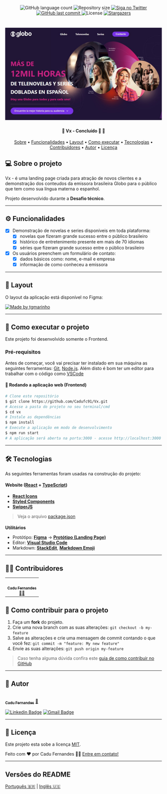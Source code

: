 <p align="center">
  <img alt="GitHub language count" src="https://img.shields.io/github/languages/count/cadufc91/Vx?color=%2304D361">

  <img alt="Repository size" src="https://img.shields.io/github/repo-size/cadufc91/Vx">

  <a href="https://www.twitter.com/tgmarinho/">
    <img alt="Siga no Twitter" src="https://img.shields.io/twitter/url?url=https%3A%2F%2Fgithub.com%2Fcadufc91%2FVx">
  </a>
  
  <a href="https://github.com/cadufc91/Vx/commits/master">
    <img alt="GitHub last commit" src="https://img.shields.io/github/last-commit/cadufc91/Vx">
  </a>
    
   <img alt="License" src="https://img.shields.io/badge/license-MIT-brightgreen">
   <a href="https://github.com/cadufc91/Vx/stargazers">
    <img alt="Stargazers" src="https://img.shields.io/github/stars/tgmarinho/Vx?style=social">
  </a>
  
 
</p>
<h1 align="center">
    <img alt="LandingPage" title="#LandingPage" src="./src/assets/thumb.jpg" />
</h1>

<h4 align="center"> 
	🚧  Vx - Concluído 🚀 🚧
</h4>

<p align="center">
 <a href="#-sobre-o-projeto">Sobre</a> •
 <a href="#-funcionalidades">Funcionalidades</a> •
 <a href="#-layout">Layout</a> • 
 <a href="#-como-executar-o-projeto">Como executar</a> • 
 <a href="#-tecnologias">Tecnologias</a> • 
 <a href="#-contribuidores">Contribuidores</a> • 
 <a href="#-autor">Autor</a> • 
 <a href="#user-content--licença">Licença</a>
</p>


## 💻 Sobre o projeto

Vx - é uma landing page criada para atração de novos clientes e a demonstração dos conteudos da emissora brasileira Globo para o público que tem como sua língua materna o espanhol.


Projeto desenvolvido durante a **Desafio técnico**.

---

## ⚙️ Funcionalidades

- [x] Demonstração de novelas e series disponíveis em toda plataforma:
  - [x] novelas que fizeram grande sucesso entre o público brasileiro
  - [x] histórico de entretenimento presente em mais de 70 idiomas
  - [x] séries que fizeram grande sucesso entre o público brasileiro

- [x] Os usuários preenchem um formulário de contato:
  - [x] dados básicos como: nome, e-mail e empresa 
  - [x] informação de como conheceu a emissora 

---

## 🎨 Layout

O layout da aplicação está disponível no Figma:

<a href="https://www.figma.com/file/MZL3iGGCOCVO1DqztOtx3A/LandingPage?node-id=0%3A1">
  <img alt="Made by tgmarinho" src="https://img.shields.io/badge/Acessar%20Layout%20-Figma-%2304D361">
</a>

---

## 🚀 Como executar o projeto

Este projeto foi desenvolvido somente o Frontend.

### Pré-requisitos

Antes de começar, você vai precisar ter instalado em sua máquina as seguintes ferramentas:
[Git](https://git-scm.com), [Node.js](https://nodejs.org/en/). 
Além disto é bom ter um editor para trabalhar com o código como [VSCode](https://code.visualstudio.com/)


#### 🧭 Rodando a aplicação web (Frontend)

```bash
# Clone este repositório
$ git clone https://github.com/Cadufc91/Vx.git
# Acesse a pasta do projeto no seu terminal/cmd
$ cd vx
# Instale as dependências
$ npm install
# Execute a aplicação em modo de desenvolvimento
$ npm run start
# A aplicação será aberta na porta:3000 - acesse http://localhost:3000
```

---

## 🛠 Tecnologias

As seguintes ferramentas foram usadas na construção do projeto:

#### **Website**  ([React](https://reactjs.org/)  +  [TypeScript](https://www.typescriptlang.org/))

-   **[React Icons](https://react-icons.github.io/react-icons/)**
-   **[Styled Components](https://github.com/styled-components/styled-components)**
-   **[SwiperJS](https://github.com/nolimits4web/swiper)**

> Veja o arquivo  [package.json](https://github.com/cadufc91/Vx/blob/master/web/package.json)
#### [](https://github.com/tgmarinho/Ecoleta#server-nodejs--typescript)

**Utilitários**
-   Protótipo:  **[Figma](https://www.figma.com/)**  →  **[Protótipo (Landing Page)](https://www.figma.com/file/MZL3iGGCOCVO1DqztOtx3A/LandingPage?node-id=0%3A1)**
-   Editor:  **[Visual Studio Code](https://code.visualstudio.com/)**
-   Markdown:  **[StackEdit](https://stackedit.io/)**,  **[Markdown Emoji](https://gist.github.com/rxaviers/7360908)**


---

## 👨‍💻 Contribuidores

<table>
  <tr>
    <td align="center"><a href="https://cadufc-portfolio.vercel.app/"><img style="border-radius: 50%;" src="https://avatars.githubusercontent.com/u/92037562?v=4" width="100px;" alt=""/><br /><sub><b>Cadu Fernandes</b></sub></a><br /><a href="https://cadufc-portfolio.vercel.app/">👨‍💻</a></td>
  </tr>
</table>

## 💪 Como contribuir para o projeto

1. Faça um **fork** do projeto.
2. Crie uma nova branch com as suas alterações: `git checkout -b my-feature`
3. Salve as alterações e crie uma mensagem de commit contando o que você fez: `git commit -m "feature: My new feature"`
4. Envie as suas alterações: `git push origin my-feature`
> Caso tenha alguma dúvida confira este [guia de como contribuir no GitHub](./CONTRIBUTING.md)
---
## 🦸 Autor

<a href="https://cadufc-portfolio.vercel.app/">
 <img style="border-radius: 50%;" src="https://avatars.githubusercontent.com/u/92037562?v=4" width="100px;" alt=""/>
 <br />
 <sub><b>Cadu Fernandes</b></sub></a> <a href="https://cadufc-portfolio.vercel.app/">🚀</a>
 <br />

 [![Linkedin Badge](https://img.shields.io/badge/-Cadu-blue?style=flat-square&logo=Linkedin&logoColor=white&link=https://www.linkedin.com/in/carloseduardo-fernandes/)](https://www.linkedin.com/in/carloseduardo-fernandes/) 
[![Gmail Badge](https://img.shields.io/badge/-fernandes.cadu@gmail.com-c14438?style=flat-square&logo=Gmail&logoColor=white&link=mailto:fernandes.cadu@gmail.com)](mailto:fernandes.cadu@gmail.com)

---

## 📝 Licença

Este projeto esta sobe a licença [MIT](./LICENSE).

Feito com ❤️ por Cadu Fernandes 👋🏽 [Entre em contato!](https://www.linkedin.com/in/carloseduardo-fernandes/)

---

##  Versões do README

[Português 🇧🇷](./README.md)  |  [Inglês 🇺🇸](./README-en.md) 

